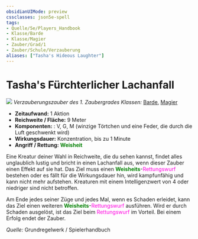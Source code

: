 ```yaml
---
obsidianUIMode: preview
cssclasses: json5e-spell
tags:
- Quelle/5e/Players_Handbook
- Klasse/Barde
- Klasse/Magier
- Zauber/Grad/1
- Zauber/Schule/Verzauberung
aliases: ["Tasha's Hideous Laughter"]
---
```

# Tasha's Fürchterlicher Lachanfall
![](../../../99%20-%20Setup/Files/Bildersammlung/Symbolik/Verzauberungszauber.webp#token)
*Verzauberungszauber des 1. Zaubergrades*
*Klassen:* [Barde](05%20-%20Wikipedia/Charakteroptionen/02.%20Klassen/Barde.md), [Magier](../Charakteroptionen/Klassen/Magier.md)

- **Zeitaufwand:** 1 Aktion
- **Reichweite / Fläche:** 9 Meter
- **Komponenten:** : V, G, M (winzige Törtchen und eine Feder, die durch die Luft geschwenkt wird)
- **Wirkungsdauer:** Konzentration, bis zu 1 Minute
- **Angriff / Rettung:** <font color="green">**Weisheit**</font>

Eine Kreatur deiner Wahl in Reichweite, die du sehen kannst, findet alles unglaublich lustig und bricht in einen Lachanfall aus, wenn dieser Zauber einen Effekt auf sie hat. Das Ziel muss einen <font color="green">**Weisheits**</font>-<font color="#FF00E0">Rettungswurf</font> bestehen oder es fällt für die Wirkungsdauer hin, wird kampfunfähig und kann nicht mehr aufstehen. Kreaturen mit einem Intelligenzwert von 4 oder niedriger sind nicht betroffen.

Am Ende jedes seiner Züge und jedes Mal, wenn es Schaden erleidet, kann das Ziel einen weiteren <font color="green">**Weisheits**</font>-<font color="#FF00E0">Rettungswurf</font> ausführen. Wird er durch Schaden ausgelöst, ist das Ziel beim <font color="#FF00E0">Rettungswurf</font> im Vorteil. Bei einem Erfolg endet der Zauber.

 *Quelle:* Grundregelwerk / Spielerhandbuch